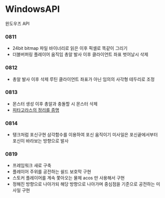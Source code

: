 # WindowsAPI
윈도우즈 API

### 0811
* 24bit bitmap 파일 바이너리로 읽은 이후 픽셀로 똑같이 그리기
* 더블버퍼링 플레이어 움직임 총알 발사 이후 클라이언트 좌표 벗어날시 삭제

### 0812
* 총알 발사 이후 삭제 루틴 클라이언트 좌표가 아닌 임의의 사각형 테두리로 조정

### 0813
* 몬스터 생성 이후 총알과 충돌할 시 몬스터 삭제
* [피타고라스의 정리를 증명](https://aeopp.github.io/2020-08-14-Pythagoras_theorem_proof/)

### 0814
* 탱크처럼 포신구현 삼각함수를 이용하여 포신 움직이기 미사일은 포신끝에서부터 포신이 바라보는 방향으로 발사

### 0819
* 프레임워크 새로 구축
* 플레이어 주위를 공전하는 쉴드 보호막 구현
* 스토커 플레이어를 계속 쫓아오는 물체 acos 만 사용해서 구현
* 정해진 방향으로 나아가되 해당 방향으로 나아가며 중심점을 기준으로 공전하는 미사일 구현
